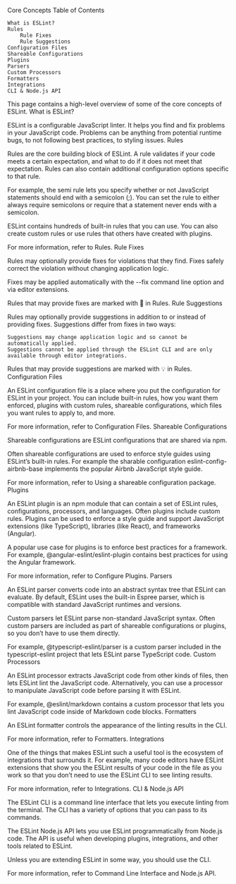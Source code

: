 
Core Concepts
Table of Contents

    What is ESLint?
    Rules
        Rule Fixes
        Rule Suggestions
    Configuration Files
    Shareable Configurations
    Plugins
    Parsers
    Custom Processors
    Formatters
    Integrations
    CLI & Node.js API

This page contains a high-level overview of some of the core concepts of ESLint.
What is ESLint?

ESLint is a configurable JavaScript linter. It helps you find and fix problems in your JavaScript code. Problems can be anything from potential runtime bugs, to not following best practices, to styling issues.
Rules

Rules are the core building block of ESLint. A rule validates if your code meets a certain expectation, and what to do if it does not meet that expectation. Rules can also contain additional configuration options specific to that rule.

For example, the semi rule lets you specify whether or not JavaScript statements should end with a semicolon (;). You can set the rule to either always require semicolons or require that a statement never ends with a semicolon.

ESLint contains hundreds of built-in rules that you can use. You can also create custom rules or use rules that others have created with plugins.

For more information, refer to Rules.
Rule Fixes

Rules may optionally provide fixes for violations that they find. Fixes safely correct the violation without changing application logic.

Fixes may be applied automatically with the --fix command line option and via editor extensions.

Rules that may provide fixes are marked with 🔧 in Rules.
Rule Suggestions

Rules may optionally provide suggestions in addition to or instead of providing fixes. Suggestions differ from fixes in two ways:

    Suggestions may change application logic and so cannot be automatically applied.
    Suggestions cannot be applied through the ESLint CLI and are only available through editor integrations.

Rules that may provide suggestions are marked with 💡 in Rules.
Configuration Files

An ESLint configuration file is a place where you put the configuration for ESLint in your project. You can include built-in rules, how you want them enforced, plugins with custom rules, shareable configurations, which files you want rules to apply to, and more.

For more information, refer to Configuration Files.
Shareable Configurations

Shareable configurations are ESLint configurations that are shared via npm.

Often shareable configurations are used to enforce style guides using ESLint’s built-in rules. For example the sharable configuration eslint-config-airbnb-base implements the popular Airbnb JavaScript style guide.

For more information, refer to Using a shareable configuration package.
Plugins

An ESLint plugin is an npm module that can contain a set of ESLint rules, configurations, processors, and languages. Often plugins include custom rules. Plugins can be used to enforce a style guide and support JavaScript extensions (like TypeScript), libraries (like React), and frameworks (Angular).

A popular use case for plugins is to enforce best practices for a framework. For example, @angular-eslint/eslint-plugin contains best practices for using the Angular framework.

For more information, refer to Configure Plugins.
Parsers

An ESLint parser converts code into an abstract syntax tree that ESLint can evaluate. By default, ESLint uses the built-in Espree parser, which is compatible with standard JavaScript runtimes and versions.

Custom parsers let ESLint parse non-standard JavaScript syntax. Often custom parsers are included as part of shareable configurations or plugins, so you don’t have to use them directly.

For example, @typescript-eslint/parser is a custom parser included in the typescript-eslint project that lets ESLint parse TypeScript code.
Custom Processors

An ESLint processor extracts JavaScript code from other kinds of files, then lets ESLint lint the JavaScript code. Alternatively, you can use a processor to manipulate JavaScript code before parsing it with ESLint.

For example, @eslint/markdown contains a custom processor that lets you lint JavaScript code inside of Markdown code blocks.
Formatters

An ESLint formatter controls the appearance of the linting results in the CLI.

For more information, refer to Formatters.
Integrations

One of the things that makes ESLint such a useful tool is the ecosystem of integrations that surrounds it. For example, many code editors have ESLint extensions that show you the ESLint results of your code in the file as you work so that you don’t need to use the ESLint CLI to see linting results.

For more information, refer to Integrations.
CLI & Node.js API

The ESLint CLI is a command line interface that lets you execute linting from the terminal. The CLI has a variety of options that you can pass to its commands.

The ESLint Node.js API lets you use ESLint programmatically from Node.js code. The API is useful when developing plugins, integrations, and other tools related to ESLint.

Unless you are extending ESLint in some way, you should use the CLI.

For more information, refer to Command Line Interface and Node.js API.
